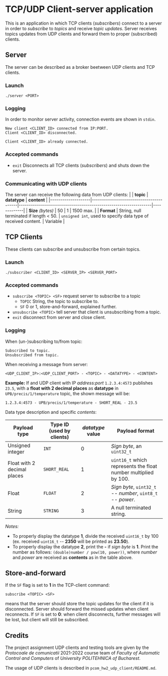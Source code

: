 # TCP/UDP Client-server application
This is an application in which TCP clients (*subscribers*) connect to a
server in order to *subscribe* to *topics* and receive *topic updates*. Server
receives topics updates from UDP clients and forward them to proper (subscribed)
clients.

## Server
The server can be described as a broker beetween UDP clients and TCP clients.

### Launch
```
./server <PORT>
```

### Logging
In order to monitor server activity, connection events are shown in ``stdin``.

```
New client <CLIENT_ID> connected from IP:PORT.
Client <CLIENT_ID> disconnected.

Client <CLIENT_ID> already connected.
```
### Accepted commands
* ``exit`` Disconnects all TCP clients (*subscribers*) and shuts down the server.

### Communicating with UDP clients
The server can receive the following data from UDP clients:
|                    | **topic**                               | **datatype**                                                     | **content** |
|--------------------|-----------------------------------------|------------------------------------------------------------------|-------------|
| **Size** *(bytes)* | 50                                      | 1                                                                | 1500 max.   |
| **Format**         | String, null terminated if length < 50. | ``unsigned int``, used to specify data type of received content. | Variable    |

## TCP Clients
These clients can subscribe and unsubscribe from certain topics.
### Launch
```
./subscriber <CLIENT_ID> <SERVER_IP> <SERVER_PORT>
```

### Accepted commands
* ``subscribe <TOPIC> <SF>`` request server to subscribe to a topic
    * ``TOPIC`` String, the topic to subscribe to.
    * ``SF`` 0 or 1, store-and-forward, explained further.
* ``unsubscribe <TOPIC>`` tell server that client is unsubscribing from a topic.
* ``exit`` disconnect from server and close client.

### Logging
When (un-)subscribing to/from topic:
```
Subscribed to topic.
Unsubscribed from topic.
```
When receiving a message from server:
```
<UDP_CLIENT_IP>:<UDP_CLIENT_PORT> - <TOPIC> - <DATATYPE> - <CONTENT>
```

**Example:** If and UDP client with IP *address:port* ``1.2.3.4:4573`` publishes
``23.5``, with a **float with 2 decimal places** as **datatype** in
``UPB/precis/1/temperature`` topic, the shown message will be:
```
1.2.3.4:4573 - UPB/precis/1/temperature - SHORT_REAL - 23.5
```
Data type description and specific *contents*:

| **Payload type**            | **Type ID** (used by clients) | ***datatype*** **value** | **Payload format**                                                |
|-----------------------------|-------------------------------|--------------------------|-------------------------------------------------------------------|
| Unsigned integer            | ``INT``                       | 0                        | *Sign byte*, an ``uint32_t``                                      |
| Float with 2 decimal places | ``SHORT_REAL``                | 1                        | ``uint16_t`` which represents the float number multiplied by 100. |
| Float                       | ``FLOAT``                     | 2                        | *Sign byte*, ``uint32_t`` -- *number*, ``uint8_t`` -- *power*.        |
| String                      | ``STRING``                    | 3                        | A null terminated string.                                         |

*Notes:*
* To properly display the datatype **1**, divide the received ``uint16_t``
by 100 (ex. received ``uint16_t`` -- **2350** will be printed as **23.50**).
* To properly display the datatype **2**, print the **-** if *sign byte* is **1**. Print the number as follows: ``(double)number / pow(10, power))``, where
*number* and *power* are received as **contents** as in the table above.

## Store-and-forward
If the ``SF`` flag is set to **1** in the TCP-client command:
```
subscribe <TOPIC> <SF>
```

means that the server should store the topic updates for the client if it is
disconnected. Server should forward the missed updates when client reconnects.
If ``SF`` is set to **0**: when client disconnects, further messages will be lost,
but client will still be subscribed.

## Credits
The project assignment UDP clients and testing tools are given by the *Protocoale de comunicatii* 2021-2022 course team of *Faculty of Automatic Control and Computers* of *University POLITEHNICA of Bucharest*.

The usage of UDP clients is described in ``pcom_hw2_udp_client/README.md``.